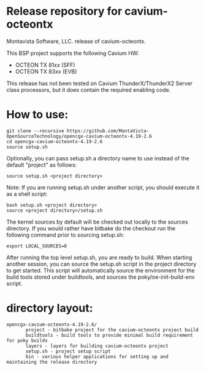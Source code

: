 # Release repository for cavium-octeontx

Montavista Software, LLC. release of cavium-octeontx. 

This BSP project supports the following Cavium HW:
- OCTEON TX 81xx (SFF)
- OCTEON TX 83xx (EVB)

This release has not been tested on Cavium ThunderX/ThunderX2 Server class processors, but it does contain the required enabling code.

How to use:
==========
```
git clone --recursive https://github.com/MontaVista-OpenSourceTechnology/opencgx-cavium-octeontx-4.19-2.6
cd opencgx-cavium-octeontx-4.19-2.6
source setup.sh
```
Optionally, you can pass setup.sh a directory name to use instead of the
default "project" as follows:

```
source setup.sh <project directory>
```
Note: If you are running setup.sh under another script, you should execute it
as a shell script:

```
bash setup.sh <project directory>
source <project directory>/setup.sh
```
The kernel sources by default will be checked out locally to the sources
directory. If you would rather have bitbake do the checkout run the following
command prior to sourcing setup.sh:

```
export LOCAL_SOURCES=0
```

After running the top level setup.sh, you are ready to build. When starting
another session, you can source the setup.sh script in the project directory
to get started. This script will automatically source the environment for
the build tools stored under buildtools, and sources the 
poky/oe-init-build-env script.

directory layout:
================
```
opencgx-cavium-octeontx-4.19-2.6/
       project - bitbake project for the cavium-octeontx project build
       buildtools - build tools to provide minimal build requirement for poky builds
       layers - layers for building cavium-octeontx project
       setup.sh - project setup script
       bin - various helper applications for setting up and maintaining the release directory
```

